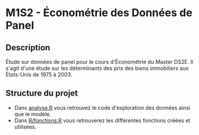 # M1S2 - Économétrie des Données de Panel

## Description

Étude sur données de panel pour le cours d'Économétrie du Master DS2E. Il s'agit d'une étude sur les déterminants des prix des biens immobiliers aux États-Unis de 1975 à 2003. 

## Structure du projet

- Dans [analyse.R](analyse.R) vous retrouvez le code d'exploration des données ainsi que le modèle.
- Dans [R/fonctions.R](R/fonctions.R) vous retrouverez les différentes fonctions créées et utilisées.
